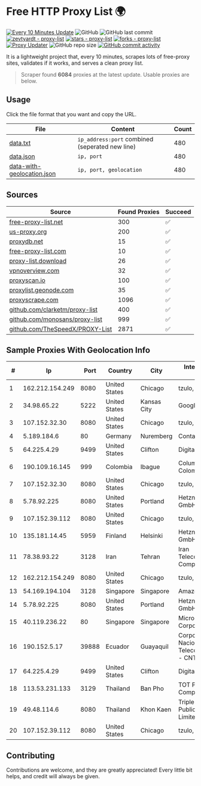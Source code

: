 
# Free HTTP Proxy List 🌍

[![Every 10 Minutes Update](https://github.com/mertguvencli/http-proxy-list/actions/workflows/main.yml/badge.svg?branch=main)](https://github.com/mertguvencli/http-proxy-list/actions/workflows/main.yml)
![GitHub](https://img.shields.io/github/license/mertguvencli/http-proxy-list)
![GitHub last commit](https://img.shields.io/github/last-commit/mertguvencli/http-proxy-list)
[![zevtyardt - proxy-list](https://img.shields.io/static/v1?label=zevtyardt&message=proxy-list&color=blue&logo=github)](https://github.com/zevtyardt/proxy-list "Go to GitHub repo")
[![stars - proxy-list](https://img.shields.io/github/stars/zevtyardt/proxy-list?style=social)](https://github.com/zevtyardt/proxy-list)
[![forks - proxy-list](https://img.shields.io/github/forks/zevtyardt/proxy-list?style=social)](https://github.com/zevtyardt/proxy-list)
[![Proxy Updater](https://github.com/zevtyardt/proxy-list/workflows/Proxy%20Updater/badge.svg)](https://github.com/zevtyardt/proxy-list/actions?query=workflow:"Proxy+Updater")
![GitHub repo size](https://img.shields.io/github/repo-size/zevtyardt/proxy-list)
[![GitHub commit activity](https://img.shields.io/github/commit-activity/m/zevtyardt/proxy-list?logo=commits)](https://github.com/zevtyardt/proxy-list/commits/main)

It is a lightweight project that, every 10 minutes, scrapes lots of free-proxy sites, validates if it works, and serves a clean proxy list.

> Scraper found **6084** proxies at the latest update. Usable proxies are below.

## Usage

Click the file format that you want and copy the URL.

|File|Content|Count|
|----|-------|-----|
|[data.txt](https://raw.githubusercontent.com/mertguvencli/http-proxy-list/main/proxy-list/data.txt)|`ip_address:port` combined (seperated new line)|480|
|[data.json](https://raw.githubusercontent.com/mertguvencli/http-proxy-list/main/proxy-list/data.json)|`ip, port`|480|
|[data-with-geolocation.json](https://raw.githubusercontent.com/mertguvencli/http-proxy-list/main/proxy-list/data-with-geolocation.json)|`ip, port, geolocation`|480|

## Sources

|Source|Found Proxies|Succeed|
|------|-------------|-------|
|[free-proxy-list.net](https://free-proxy-list.net)|300|✅|
|[us-proxy.org](https://www.us-proxy.org)|200|✅|
|[proxydb.net](http://proxydb.net)|15|✅|
|[free-proxy-list.com](https://free-proxy-list.com/?page=&port=&type%5B%5D=http&type%5B%5D=https&up_time=0&search=Search)|10|✅|
|[proxy-list.download](https://www.proxy-list.download/HTTP)|26|✅|
|[vpnoverview.com](https://vpnoverview.com/privacy/anonymous-browsing/free-proxy-servers)|32|✅|
|[proxyscan.io](https://www.proxyscan.io)|100|✅|
|[proxylist.geonode.com](https://proxylist.geonode.com/api/proxy-list?limit=300&page=1&sort_by=lastChecked&sort_type=desc&protocols=http,https)|35|✅|
|[proxyscrape.com](https://api.proxyscrape.com/v2/?request=displayproxies&protocol=http&timeout=10000&country=all&ssl=all&anonymity=all)|1096|✅|
|[github.com/clarketm/proxy-list](https://raw.githubusercontent.com/clarketm/proxy-list/master/proxy-list-raw.txt)|400|✅|
|[github.com/monosans/proxy-list](https://raw.githubusercontent.com/monosans/proxy-list/main/proxies/http.txt)|999|✅|
|[github.com/TheSpeedX/PROXY-List](https://raw.githubusercontent.com/TheSpeedX/PROXY-List/master/http.txt)|2871|✅|


## Sample Proxies With Geolocation Info

|#|Ip|Port|Country|City|Internet Service Provider|
|-|--|----|-------|----|-------------------------|
|1|162.212.154.249|8080|United States|Chicago|tzulo, inc.|
|2|34.98.65.22|5222|United States|Kansas City|Google LLC|
|3|107.152.32.30|8080|United States|Chicago|tzulo, inc.|
|4|5.189.184.6|80|Germany|Nuremberg|Contabo GmbH|
|5|64.225.4.29|9499|United States|Clifton|DigitalOcean, LLC|
|6|190.109.16.145|999|Colombia|Ibague|Columbus Networks Colombia|
|7|107.152.32.30|8080|United States|Chicago|tzulo, inc.|
|8|5.78.92.225|8080|United States|Portland|Hetzner Online GmbH|
|9|107.152.39.112|8080|United States|Chicago|tzulo, inc.|
|10|135.181.14.45|5959|Finland|Helsinki|Hetzner Online GmbH|
|11|78.38.93.22|3128|Iran|Tehran|Iran Telecommunication Company PJS|
|12|162.212.154.249|8080|United States|Chicago|tzulo, inc.|
|13|54.169.194.104|3128|Singapore|Singapore|Amazon.com, Inc.|
|14|5.78.92.225|8080|United States|Portland|Hetzner Online GmbH|
|15|40.119.236.22|80|Singapore|Singapore|Microsoft Corporation|
|16|190.152.5.17|39888|Ecuador|Guayaquil|Corporacion Nacional De Telecomunicaciones - CNT EP|
|17|64.225.4.29|9499|United States|Clifton|DigitalOcean, LLC|
|18|113.53.231.133|3129|Thailand|Ban Pho|TOT Public Company Limited|
|19|49.48.114.6|8080|Thailand|Khon Kaen|Triple T Broadband Public Company Limited|
|20|107.152.39.112|8080|United States|Chicago|tzulo, inc.|



## Contributing

Contributions are welcome, and they are greatly appreciated! Every
little bit helps, and credit will always be given.

